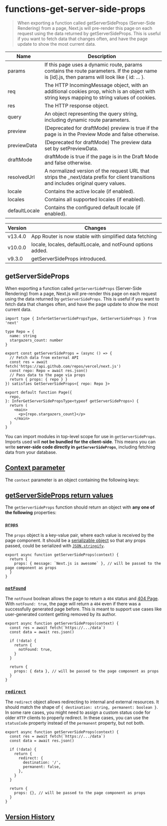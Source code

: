 # functions-get-server-side-props

> When exporting a function called getServerSideProps (Server-Side Rendering) from a page, Next.js will pre-render this page on each request using the data returned by getServerSideProps. This is useful if you want to fetch data that changes often, and have the page update to show the most current data.

| Name          | Description                                                                                                                                   |
| ------------- | --------------------------------------------------------------------------------------------------------------------------------------------- |
| params        | If this page uses a dynamic route, params contains the route parameters. If the page name is [id].js, then params will look like { id: ... }. |
| req           | The HTTP IncomingMessage object, with an additional cookies prop, which is an object with string keys mapping to string values of cookies.    |
| res           | The HTTP response object.                                                                                                                     |
| query         | An object representing the query string, including dynamic route parameters.                                                                  |
| preview       | (Deprecated for draftMode) preview is true if the page is in the Preview Mode and false otherwise.                                            |
| previewData   | (Deprecated for draftMode) The preview data set by setPreviewData.                                                                            |
| draftMode     | draftMode is true if the page is in the Draft Mode and false otherwise.                                                                       |
| resolvedUrl   | A normalized version of the request URL that strips the _next/data prefix for client transitions and includes original query values.          |
| locale        | Contains the active locale (if enabled).                                                                                                      |
| locales       | Contains all supported locales (if enabled).                                                                                                  |
| defaultLocale | Contains the configured default locale (if enabled).                                                                                          |

| Version | Changes                                                     |
| ------- | ----------------------------------------------------------- |
| v13.4.0 | App Router is now stable with simplified data fetching      |
| v10.0.0 | locale, locales, defaultLocale, and notFound options added. |
| v9.3.0  | getServerSideProps introduced.                              |

## getServerSideProps

When exporting a function called `getServerSideProps` (Server-Side Rendering) from a page, Next.js will pre-render this page on each request using the data returned by `getServerSideProps`. This is useful if you want to fetch data that changes often, and have the page update to show the most current data.

    import type { InferGetServerSidePropsType, GetServerSideProps } from 'next'
     
    type Repo = {
      name: string
      stargazers_count: number
    }
     
    export const getServerSideProps = (async () => {
      // Fetch data from external API
      const res = await fetch('https://api.github.com/repos/vercel/next.js')
      const repo: Repo = await res.json()
      // Pass data to the page via props
      return { props: { repo } }
    }) satisfies GetServerSideProps<{ repo: Repo }>
     
    export default function Page({
      repo,
    }: InferGetServerSidePropsType<typeof getServerSideProps>) {
      return (
        <main>
          <p>{repo.stargazers_count}</p>
        </main>
      )
    }

You can import modules in top-level scope for use in `getServerSideProps`. Imports used will **not be bundled for the client-side**. This means you can write **server-side code directly in `getServerSideProps`**, including fetching data from your database.

## [Context parameter](#context-parameter)

The `context` parameter is an object containing the following keys:

## [getServerSideProps return values](#getserversideprops-return-values)

The `getServerSideProps` function should return an object with **any one of the following** properties:

### [`props`](#props)

The `props` object is a key-value pair, where each value is received by the page component. It should be a [serializable object](https://developer.mozilla.org/docs/Glossary/Serialization) so that any props passed, could be serialized with [`JSON.stringify`](https://developer.mozilla.org/docs/Web/JavaScript/Reference/Global_Objects/JSON/stringify).

    export async function getServerSideProps(context) {
      return {
        props: { message: `Next.js is awesome` }, // will be passed to the page component as props
      }
    }

### [`notFound`](#notfound)

The `notFound` boolean allows the page to return a `404` status and [404 Page](about:/docs/pages/building-your-application/routing/custom-error#404-page). With `notFound: true`, the page will return a `404` even if there was a successfully generated page before. This is meant to support use cases like user-generated content getting removed by its author.

    export async function getServerSideProps(context) {
      const res = await fetch(`https://.../data`)
      const data = await res.json()
     
      if (!data) {
        return {
          notFound: true,
        }
      }
     
      return {
        props: { data }, // will be passed to the page component as props
      }
    }

### [`redirect`](#redirect)

The `redirect` object allows redirecting to internal and external resources. It should match the shape of `{ destination: string, permanent: boolean }`. In some rare cases, you might need to assign a custom status code for older `HTTP` clients to properly redirect. In these cases, you can use the `statusCode` property instead of the `permanent` property, but not both.

    export async function getServerSideProps(context) {
      const res = await fetch(`https://.../data`)
      const data = await res.json()
     
      if (!data) {
        return {
          redirect: {
            destination: '/',
            permanent: false,
          },
        }
      }
     
      return {
        props: {}, // will be passed to the page component as props
      }
    }

## [Version History](#version-history)
